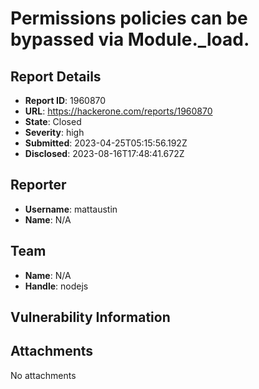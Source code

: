 # Permissions policies can be bypassed via Module._load.

## Report Details
- **Report ID**: 1960870
- **URL**: https://hackerone.com/reports/1960870
- **State**: Closed
- **Severity**: high
- **Submitted**: 2023-04-25T05:15:56.192Z
- **Disclosed**: 2023-08-16T17:48:41.672Z

## Reporter
- **Username**: mattaustin
- **Name**: N/A

## Team
- **Name**: N/A
- **Handle**: nodejs

## Vulnerability Information


## Attachments
No attachments
